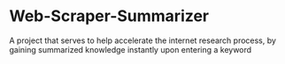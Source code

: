 # Web-Scraper-Summarizer
A project that serves to help accelerate the internet research process, by gaining summarized knowledge instantly upon entering a keyword

